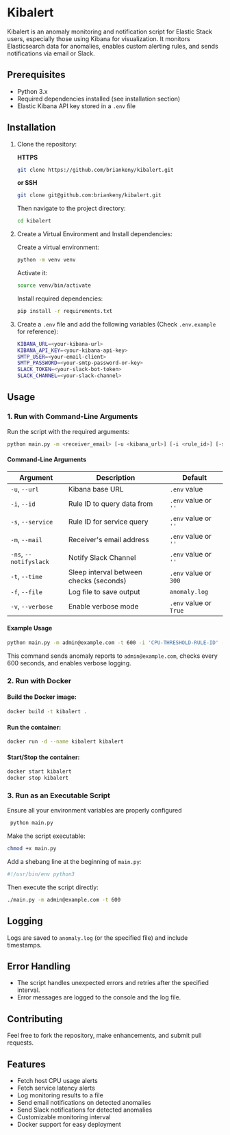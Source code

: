 # Kibalert
Kibalert is an anomaly monitoring and notification script for Elastic Stack users, especially those using Kibana for visualization. It monitors Elasticsearch data for anomalies, enables custom alerting rules, and sends notifications via email or Slack.


## Prerequisites
- Python 3.x
- Required dependencies installed (see installation section)
- Elastic Kibana API key stored in a `.env` file

## Installation
1. Clone the repository:
   
   **HTTPS**
   ```bash
   git clone https://github.com/briankeny/kibalert.git
   ```
   
   **or SSH**
   ```bash
   git clone git@github.com:briankeny/kibalert.git
   ```
   
   Then navigate to the project directory:
   ```bash
   cd kibalert
   ```

2. Create a Virtual Environment and Install dependencies:
   
   Create a virtual environment:
   ```bash
   python -m venv venv
   ```
   
   Activate it:
   ```bash
   source venv/bin/activate
   ```  
   
   Install required dependencies:
   ```bash
   pip install -r requirements.txt
   ```

3. Create a `.env` file and add the following variables (Check `.env.example` for reference):
   ```bash
   KIBANA_URL=<your-kibana-url>
   KIBANA_API_KEY=<your-kibana-api-key>
   SMTP_USER=<your-email-client>
   SMTP_PASSWORD=<your-smtp-password-or-key>
   SLACK_TOKEN=<your-slack-bot-token>
   SLACK_CHANNEL=<your-slack-channel>
   ```

## Usage
### 1. Run with Command-Line Arguments
Run the script with the required arguments:
```bash
python main.py -m <receiver_email> [-u <kibana_url>] [-i <rule_id>] [-s <service_id>] [-t <interval>] [-f <log_file>] [-v]
```

#### Command-Line Arguments
| Argument  | Description  | Default  |
|-----------|-------------|----------|
| `-u`, `--url`  | Kibana base URL  | `.env` value |
| `-i`, `--id`  | Rule ID to query data from  | `.env` value or `''` |
| `-s`, `--service`  | Rule ID for service query  | `.env` value or `''` |
| `-m`, `--mail`  | Receiver's email address  | `.env` value or `''` |
| `-ns`, `--notifyslack`  | Notify Slack Channel  | `.env` value or `''` |
| `-t`, `--time`  | Sleep interval between checks (seconds)  | `.env` value or `300` |
| `-f`, `--file`  | Log file to save output  | `anomaly.log` |
| `-v`, `--verbose`  | Enable verbose mode  | `.env` value or `True` |

#### Example Usage
```bash
python main.py -m admin@example.com -t 600 -i 'CPU-THRESHOLD-RULE-ID' -s 'SERVICE-RULE-ID' -v
```
This command sends anomaly reports to `admin@example.com`, checks every 600 seconds, and enables verbose logging.

### 2. Run with Docker
#### Build the Docker image:
```bash
docker build -t kibalert .
```

#### Run the container:
```bash
docker run -d --name kibalert kibalert
```

#### Start/Stop the container:
```bash
docker start kibalert
docker stop kibalert
```

### 3. Run as an Executable Script

Ensure all your environment variables are properly configured

```bash
 python main.py
```

Make the script executable:
```bash
chmod +x main.py
```

Add a shebang line at the beginning of `main.py`:
```python
#!/usr/bin/env python3
```
Then execute the script directly:
```bash
./main.py -m admin@example.com -t 600
```

## Logging
Logs are saved to `anomaly.log` (or the specified file) and include timestamps.

## Error Handling
- The script handles unexpected errors and retries after the specified interval.
- Error messages are logged to the console and the log file.

## Contributing
Feel free to fork the repository, make enhancements, and submit pull requests.

## Features
- Fetch host CPU usage alerts
- Fetch service latency alerts
- Log monitoring results to a file
- Send email notifications on detected anomalies
- Send Slack notifications for detected anomalies
- Customizable monitoring interval
- Docker support for easy deployment

